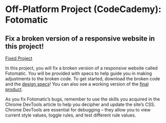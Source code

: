 # Off-Platform Project (CodeCademy): Fotomatic

## Fix a broken version of a responsive website in this project!

[Fixed Project]()

In this project, you will fix a broken version of a responsive website called Fotomatic. You will be provided with specs to help guide you in making adjustments to the broken code. To get started, download the broken code and the [design specs](https://static-assets.codecademy.com/Paths/full-stack-career-journey/Fotomatic/fotomatic_spec_landing_v2.png?_gl=1*k3roiz*_gcl_aw*R0NMLjE3MjExMTU5MDEuQ2p3S0NBand0TmkwQmhBMUVpd0FXWmFBTkhjSnBIQnJBZEd1dGVPUG5laFpwaVdjaXhUcmJYSXkwS3VXTTE0RVV6Y2RodnhrbmwtaHZSb0N1X0lRQXZEX0J3RQ..*_gcl_au*MTU4MDYwOTc5MC4xNzIwNjA0ODU4*_ga*MTc4MTczMjIzMC4xNzIxMTE1MTc5*_ga_3LRZM6TM9L*MTcyMzAxMzA2OS41My4xLjE3MjMwMTU4ODQuMzkuMC4w)! You can also see a working version of the [final product](https://static-assets.codecademy.com/Paths/full-stack-career-journey/Fotomatic/final/index.html?_gl=1*coobvh*_gcl_aw*R0NMLjE3MjExMTU5MDEuQ2p3S0NBand0TmkwQmhBMUVpd0FXWmFBTkhjSnBIQnJBZEd1dGVPUG5laFpwaVdjaXhUcmJYSXkwS3VXTTE0RVV6Y2RodnhrbmwtaHZSb0N1X0lRQXZEX0J3RQ..*_gcl_au*MTU4MDYwOTc5MC4xNzIwNjA0ODU4*_ga*MTc4MTczMjIzMC4xNzIxMTE1MTc5*_ga_3LRZM6TM9L*MTcyMzAxMzA2OS41My4xLjE3MjMwMTU0MTkuMzYuMC4w).

As you fix Fotomatic’s bugs, remember to use the skills you acquired in the Chrome DevTools article to help you decipher and update the site’s CSS. Chrome DevTools are essential for debugging – they allow you to view current style values, toggle rules, and test different rule values.
